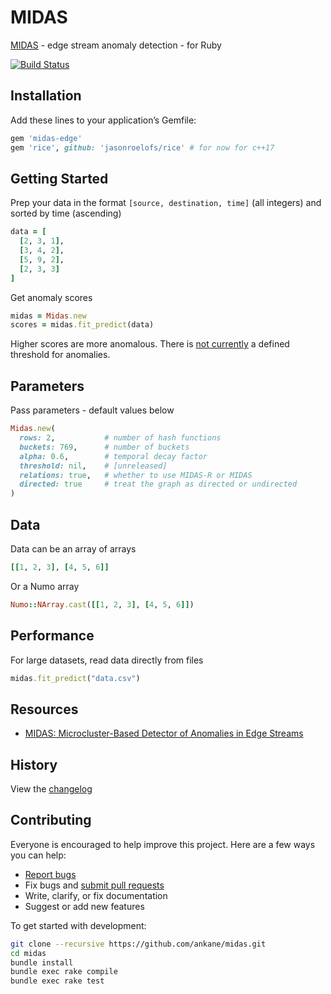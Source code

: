 # MIDAS

[MIDAS](https://github.com/bhatiasiddharth/MIDAS) - edge stream anomaly detection - for Ruby

[![Build Status](https://travis-ci.org/ankane/midas.svg?branch=master)](https://travis-ci.org/ankane/midas)

## Installation

Add these lines to your application’s Gemfile:

```ruby
gem 'midas-edge'
gem 'rice', github: 'jasonroelofs/rice' # for now for c++17
```

## Getting Started

Prep your data in the format `[source, destination, time]` (all integers) and sorted by time (ascending)

```ruby
data = [
  [2, 3, 1],
  [3, 4, 2],
  [5, 9, 2],
  [2, 3, 3]
]
```

Get anomaly scores

```ruby
midas = Midas.new
scores = midas.fit_predict(data)
```

Higher scores are more anomalous. There is [not currently](https://github.com/bhatiasiddharth/MIDAS/issues/4) a defined threshold for anomalies.

## Parameters

Pass parameters - default values below

```ruby
Midas.new(
  rows: 2,           # number of hash functions
  buckets: 769,      # number of buckets
  alpha: 0.6,        # temporal decay factor
  threshold: nil,    # [unreleased]
  relations: true,   # whether to use MIDAS-R or MIDAS
  directed: true     # treat the graph as directed or undirected
)
```

## Data

Data can be an array of arrays

```ruby
[[1, 2, 3], [4, 5, 6]]
```

Or a Numo array

```ruby
Numo::NArray.cast([[1, 2, 3], [4, 5, 6]])
```

## Performance

For large datasets, read data directly from files

```ruby
midas.fit_predict("data.csv")
```

## Resources

- [MIDAS: Microcluster-Based Detector of Anomalies in Edge Streams](https://www.comp.nus.edu.sg/~sbhatia/assets/pdf/midas.pdf)

## History

View the [changelog](https://github.com/ankane/midas/blob/master/CHANGELOG.md)

## Contributing

Everyone is encouraged to help improve this project. Here are a few ways you can help:

- [Report bugs](https://github.com/ankane/midas/issues)
- Fix bugs and [submit pull requests](https://github.com/ankane/midas/pulls)
- Write, clarify, or fix documentation
- Suggest or add new features

To get started with development:

```sh
git clone --recursive https://github.com/ankane/midas.git
cd midas
bundle install
bundle exec rake compile
bundle exec rake test
```
